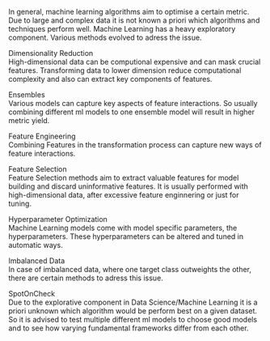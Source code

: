 In general, machine learning algorithms aim to optimise a certain metric. Due to large and complex data it is not known a priori which algorithms and techniques perform well.
Machine Learning has a heavy exploratory component. Various methods evolved to adress the issue.

Dimensionality Reduction  
High-dimensional data can be computional expensive and can mask crucial features. Transforming data to lower dimension reduce computational complexity and also can extract key components of features.

Ensembles  
Various models can capture key aspects of feature interactions. So usually combining different ml models to one ensemble model will result in higher metric yield.

Feature Engineering  
Combining Features in the transformation process can capture new ways of feature interactions.

Feature Selection  
Feature Selection methods aim to extract valuable features for model building and discard uninformative features. It is usually performed with high-dimensional data, after excessive feature enginnering or just for tuning.

Hyperparameter Optimization  
Machine Learning models come with model specific parameters, the hyperparameters. These hyperparameters can be altered and tuned in automatic ways.

Imbalanced Data  
In case of imbalanced data, where one target class outweights the other, there are certain methods to adress this issue.

SpotOnCheck  
Due to the explorative component in Data Science/Machine Learning it is a priori unknown which algorithm would be perform best on a given dataset.
So it is advised to test multiple different ml models to choose good models and to see how varying fundamental frameworks differ from each other.


